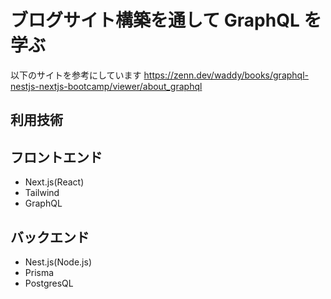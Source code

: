 # ブログサイト構築を通して GraphQL を学ぶ

以下のサイトを参考にしています
https://zenn.dev/waddy/books/graphql-nestjs-nextjs-bootcamp/viewer/about_graphql

## 利用技術

## フロントエンド

- Next.js(React)
- Tailwind
- GraphQL

## バックエンド

- Nest.js(Node.js)
- Prisma
- PostgresQL
